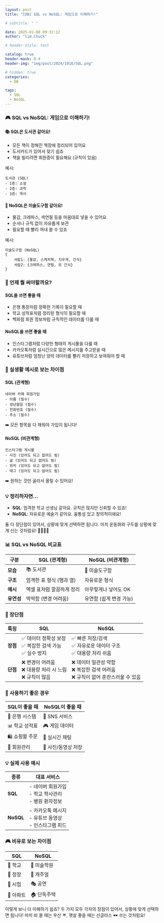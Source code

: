 ```yaml
---
layout: post
title: "[DB] SQL vs NoSQL: 게임으로 이해하기!"

# subtitle: " "

date: 2025-01-08 09:32:12
author: "lim.Chuck"

# header-style: text

catalog: true
header-mask: 0.4
header-img: "img/post/2024/1016/SQL.png"

# hidden: true
categories:
  - DB

tags:
  - SQL
  - NoSQL
---
```


### 🎮 SQL vs NoSQL: 게임으로 이해하기!

#### 📚 SQL은 도서관 같아요!

- 모든 책이 정해진 책장에 정리되어 있어요
- 도서카드가 있어서 찾기 쉽죠
- 책을 빌리려면 회원증이 필요해요 (규칙이 있음)

예시:

```
도서관 (SQL)
- 1층: 소설
- 2층: 과학
- 3층: 역사
```

#### 🎨 NoSQL은 미술도구함 같아요!

- 물감, 크레파스, 색연필 등을 마음대로 넣을 수 있어요
- 순서나 규칙 없이 자유롭게 보관
- 필요할 때 빨리 꺼내 쓸 수 있죠

예시:

```
미술도구함 (NoSQL)
{
    서랍1: {물감, 스케치북, 지우개, 간식}
    서랍2: {크레파스, 연필, 또 간식}
}
```

### 🤔 언제 뭘 써야할까요?

#### SQL을 쓰면 좋을 때

- 은행 통장처럼 정확한 기록이 필요할 때
- 학교 성적표처럼 정리된 형식이 필요할 때
- 백화점 회원 정보처럼 규칙적인 데이터를 다룰 때

#### NoSQL을 쓰면 좋을 때

- 인스타그램처럼 다양한 형태의 게시물을 다룰 때
- 카카오톡처럼 실시간으로 많은 메시지를 주고받을 때
- 유튜브처럼 엄청난 양의 데이터를 빨리 저장하고 보여줘야 할 때

### 🎯 실생활 예시로 보는 차이점

#### SQL (관계형)

```
네이버 카페 회원가입
- 이름 (필수)
- 생년월일 (필수)
- 전화번호 (필수)
- 주소 (필수)
```

➡️ 모든 항목을 다 채워야 가입이 됩니다!

#### NoSQL (비관계형)

```
인스타그램 게시물
- 사진 (있어도 되고 없어도 됨)
- 글 (있어도 되고 없어도 됨)
- 위치 (있어도 되고 없어도 됨)
- 태그 (있어도 되고 없어도 됨)
```

➡️ 원하는 것만 골라서 올릴 수 있어요!

### 💡 정리하자면...

- **SQL**: 엄격한 학교 선생님 같아요. 규칙은 많지만 신뢰할 수 있죠!
- **NoSQL**: 자유로운 예술가 같아요. 융통성 있고 창의적이에요!

둘 다 장단점이 있어서, 상황에 맞게 선택하면 됩니다.
마치 운동화와 구두를 상황에 맞게 신는 것처럼요! 🚶‍♂️👟👞

### 📊 SQL vs NoSQL 비교표

| 구분       | SQL (관계형)              | NoSQL (비관계형)        |
| ---------- | ------------------------- | ----------------------- |
| **모습**   | 📚 도서관                 | 🎨 미술도구함           |
| **구조**   | 엄격한 표 형식 (행과 열)  | 자유로운 형식           |
| **예시**   | 엑셀 표처럼 깔끔하게 정리 | 아무렇게나 넣어도 OK    |
| **유연성** | 딱딱함 (변경 어려움)      | 유연함 (쉽게 변경 가능) |

### 🌟 장단점

| 특징     | SQL                                                          | NoSQL                                                                               |
| -------- | ------------------------------------------------------------ | ----------------------------------------------------------------------------------- |
| **장점** | ✅ 데이터 정확성 보장<br>✅ 복잡한 검색 가능<br>✅ 실수 방지 | ✅ 빠른 저장/검색<br>✅ 자유로운 데이터 구조<br>✅ 대용량 처리 쉬움                 |
| **단점** | ❌ 변경이 어려움<br>❌ 대용량 처리 시 느림<br>❌ 규칙이 많음 | ❌ 데이터 일관성 약함<br>❌ 복잡한 검색 어려움<br>❌ 규칙이 없어 혼란스러울 수 있음 |

### 🎯 사용하기 좋은 경우

| SQL이 좋을 때  | NoSQL이 좋을 때     |
| -------------- | ------------------- |
| 🏦 은행 시스템 | 📱 SNS 서비스       |
| 📊 학교 성적표 | 🎮 게임 데이터      |
| 🛍️ 쇼핑몰 주문 | 📝 실시간 채팅      |
| 👥 회원관리    | 📸 사진/동영상 저장 |

### 💡 실제 사용 예시

| 종류      | 대표 서비스                                               |
| --------- | --------------------------------------------------------- |
| **SQL**   | - 네이버 회원가입<br>- 학교 학사관리<br>- 병원 환자정보   |
| **NoSQL** | - 카카오톡 메시지<br>- 유튜브 동영상<br>- 인스타그램 피드 |

### 🎮 비유로 보는 차이점

| SQL       | NoSQL       |
| --------- | ----------- |
| 🏫 학교   | 🎨 미술학원 |
| 👔 정장   | 👕 캐주얼   |
| 📝 시험   | 🎭 공연     |
| 🏢 아파트 | 🏠 단독주택 |

이렇게 보니 더 이해하기 쉽죠? 두 가지 모두 각자의 장점이 있어서, 상황에 맞게 선택하면 됩니다!
마치 비 올 때는 우산 ☔, 햇살 좋을 때는 선글라스 🕶️ 쓰는 것처럼요!
